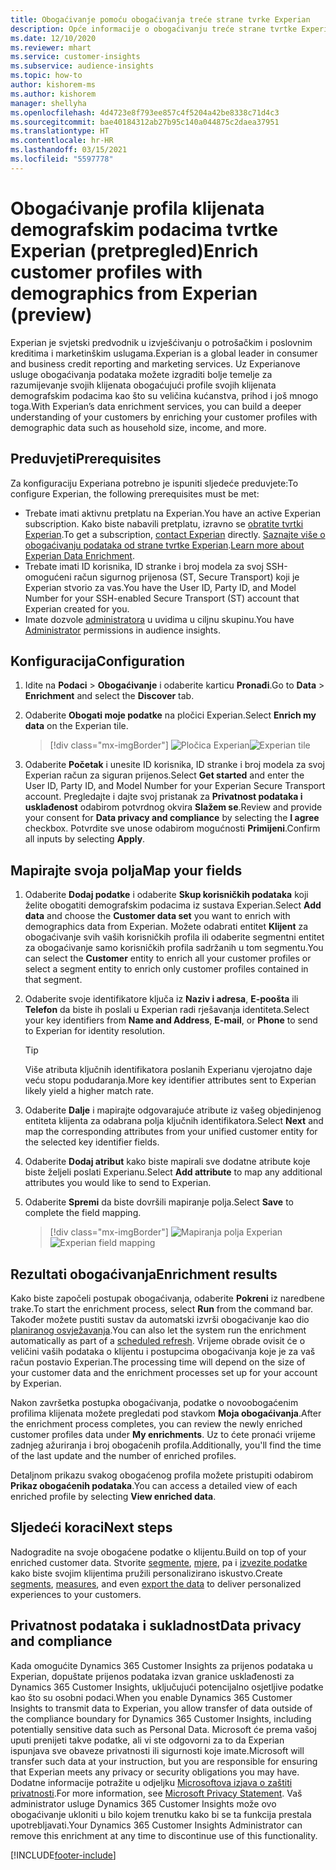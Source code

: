 ```yaml
---
title: Obogaćivanje pomoću obogaćivanja treće strane tvrke Experian
description: Opće informacije o obogaćivanju treće strane tvrtke Experian.
ms.date: 12/10/2020
ms.reviewer: mhart
ms.service: customer-insights
ms.subservice: audience-insights
ms.topic: how-to
author: kishorem-ms
ms.author: kishorem
manager: shellyha
ms.openlocfilehash: 4d4723e8f793ee857c4f5204a42be8338c71d4c3
ms.sourcegitcommit: bae40184312ab27b95c140a044875c2daea37951
ms.translationtype: HT
ms.contentlocale: hr-HR
ms.lasthandoff: 03/15/2021
ms.locfileid: "5597778"
---
```

# <a name="enrich-customer-profiles-with-demographics-from-experian-preview"></a><span data-ttu-id="2e4bf-103">Obogaćivanje profila klijenata demografskim podacima tvrtke Experian (pretpregled)</span><span class="sxs-lookup"><span data-stu-id="2e4bf-103">Enrich customer profiles with demographics from Experian (preview)</span></span>

<span data-ttu-id="2e4bf-104">Experian je svjetski predvodnik u izvješćivanju o potrošačkim i poslovnim kreditima i marketinškim uslugama.</span><span class="sxs-lookup"><span data-stu-id="2e4bf-104">Experian is a global leader in consumer and business credit reporting and marketing services.</span></span> <span data-ttu-id="2e4bf-105">Uz Experianove usluge obogaćivanja podataka možete izgraditi bolje temelje za razumijevanje svojih klijenata obogaćujući profile svojih klijenata demografskim podacima kao što su veličina kućanstva, prihod i još mnogo toga.</span><span class="sxs-lookup"><span data-stu-id="2e4bf-105">With Experian’s data enrichment services, you can build a deeper understanding of your customers by enriching your customer profiles with demographic data such as household size, income, and more.</span></span>

## <a name="prerequisites"></a><span data-ttu-id="2e4bf-106">Preduvjeti</span><span class="sxs-lookup"><span data-stu-id="2e4bf-106">Prerequisites</span></span>

<span data-ttu-id="2e4bf-107">Za konfiguraciju Experiana potrebno je ispuniti sljedeće preduvjete:</span><span class="sxs-lookup"><span data-stu-id="2e4bf-107">To configure Experian, the following prerequisites must be met:</span></span>

- <span data-ttu-id="2e4bf-108">Trebate imati aktivnu pretplatu na Experian.</span><span class="sxs-lookup"><span data-stu-id="2e4bf-108">You have an active Experian subscription.</span></span> <span data-ttu-id="2e4bf-109">Kako biste nabavili pretplatu, izravno se [obratite tvrtki Experian](https://www.experian.com/marketing-services/contact).</span><span class="sxs-lookup"><span data-stu-id="2e4bf-109">To get a subscription, [contact Experian](https://www.experian.com/marketing-services/contact) directly.</span></span> <span data-ttu-id="2e4bf-110">[Saznajte više o obogaćivanju podataka od strane tvrtke Experian](https://www.experian.com/marketing-services/microsoft?cmpid=ems_web_mci_cdppage).</span><span class="sxs-lookup"><span data-stu-id="2e4bf-110">[Learn more about Experian Data Enrichment](https://www.experian.com/marketing-services/microsoft?cmpid=ems_web_mci_cdppage).</span></span>
- <span data-ttu-id="2e4bf-111">Trebate imati ID korisnika, ID stranke i broj modela za svoj SSH-omogućeni račun sigurnog prijenosa (ST, Secure Transport) koji je Experian stvorio za vas.</span><span class="sxs-lookup"><span data-stu-id="2e4bf-111">You have the User ID, Party ID, and Model Number for your SSH-enabled Secure Transport (ST) account that Experian created for you.</span></span>
- <span data-ttu-id="2e4bf-112">Imate dozvole [administratora](permissions.md#administrator) u uvidima u ciljnu skupinu.</span><span class="sxs-lookup"><span data-stu-id="2e4bf-112">You have [Administrator](permissions.md#administrator) permissions in audience insights.</span></span>

## <a name="configuration"></a><span data-ttu-id="2e4bf-113">Konfiguracija</span><span class="sxs-lookup"><span data-stu-id="2e4bf-113">Configuration</span></span>

1. <span data-ttu-id="2e4bf-114">Idite na **Podaci** > **Obogaćivanje** i odaberite karticu **Pronađi**.</span><span class="sxs-lookup"><span data-stu-id="2e4bf-114">Go to **Data** > **Enrichment** and select the **Discover** tab.</span></span>

1. <span data-ttu-id="2e4bf-115">Odaberite **Obogati moje podatke** na pločici Experian.</span><span class="sxs-lookup"><span data-stu-id="2e4bf-115">Select **Enrich my data** on the Experian tile.</span></span>

   > [!div class="mx-imgBorder"]
   > <span data-ttu-id="2e4bf-116">![Pločica Experian](media/experian-tile.png "Pločica Experian")</span><span class="sxs-lookup"><span data-stu-id="2e4bf-116">![Experian tile](media/experian-tile.png "Experian tile")</span></span>

1. <span data-ttu-id="2e4bf-117">Odaberite **Početak** i unesite ID korisnika, ID stranke i broj modela za svoj Experian račun za siguran prijenos.</span><span class="sxs-lookup"><span data-stu-id="2e4bf-117">Select **Get started** and enter the User ID, Party ID, and Model Number for your Experian Secure Transport account.</span></span> <span data-ttu-id="2e4bf-118">Pregledajte i dajte svoj pristanak za **Privatnost podataka i usklađenost** odabirom potvrdnog okvira **Slažem se**.</span><span class="sxs-lookup"><span data-stu-id="2e4bf-118">Review and provide your consent for **Data privacy and compliance** by selecting the **I agree** checkbox.</span></span> <span data-ttu-id="2e4bf-119">Potvrdite sve unose odabirom mogućnosti **Primijeni**.</span><span class="sxs-lookup"><span data-stu-id="2e4bf-119">Confirm all inputs by selecting **Apply**.</span></span>

## <a name="map-your-fields"></a><span data-ttu-id="2e4bf-120">Mapirajte svoja polja</span><span class="sxs-lookup"><span data-stu-id="2e4bf-120">Map your fields</span></span>

1.  <span data-ttu-id="2e4bf-121">Odaberite **Dodaj podatke** i odaberite **Skup korisničkih podataka** koji želite obogatiti demografskim podacima iz sustava Experian.</span><span class="sxs-lookup"><span data-stu-id="2e4bf-121">Select **Add data** and choose the **Customer data set** you want to enrich with demographics data from Experian.</span></span> <span data-ttu-id="2e4bf-122">Možete odabrati entitet **Klijent** za obogaćivanje svih vaših korisničkih profila ili odaberite segmentni entitet za obogaćivanje samo korisničkih profila sadržanih u tom segmentu.</span><span class="sxs-lookup"><span data-stu-id="2e4bf-122">You can select the **Customer** entity to enrich all your customer profiles or select a segment entity to enrich only customer profiles contained in that segment.</span></span>

1. <span data-ttu-id="2e4bf-123">Odaberite svoje identifikatore ključa iz **Naziv i adresa**, **E-poošta** ili **Telefon** da biste ih poslali u Experian radi rješavanja identiteta.</span><span class="sxs-lookup"><span data-stu-id="2e4bf-123">Select your key identifiers from **Name and Address**, **E-mail**, or **Phone** to send to Experian for identity resolution.</span></span>

   > [!TIP]
   > <span data-ttu-id="2e4bf-124">Više atributa ključnih identifikatora poslanih Experianu vjerojatno daje veću stopu podudaranja.</span><span class="sxs-lookup"><span data-stu-id="2e4bf-124">More key identifier attributes sent to Experian likely yield a higher match rate.</span></span>

1. <span data-ttu-id="2e4bf-125">Odaberite **Dalje** i mapirajte odgovarajuće atribute iz vašeg objedinjenog entiteta klijenta za odabrana polja ključnih identifikatora.</span><span class="sxs-lookup"><span data-stu-id="2e4bf-125">Select **Next** and map the corresponding attributes from your unified customer entity for the selected key identifier fields.</span></span>

1. <span data-ttu-id="2e4bf-126">Odaberite **Dodaj atribut** kako biste mapirali sve dodatne atribute koje biste željeli poslati Experianu.</span><span class="sxs-lookup"><span data-stu-id="2e4bf-126">Select **Add attribute** to map any additional attributes you would like to send to Experian.</span></span>

1.  <span data-ttu-id="2e4bf-127">Odaberite **Spremi** da biste dovršili mapiranje polja.</span><span class="sxs-lookup"><span data-stu-id="2e4bf-127">Select **Save** to complete the field mapping.</span></span>

    > [!div class="mx-imgBorder"]
    > <span data-ttu-id="2e4bf-128">![Mapiranja polja Experian](media/experian-field-mapping.png "Mapiranja polja Experian")</span><span class="sxs-lookup"><span data-stu-id="2e4bf-128">![Experian field mapping](media/experian-field-mapping.png "Experian field mapping")</span></span>

## <a name="enrichment-results"></a><span data-ttu-id="2e4bf-129">Rezultati obogaćivanja</span><span class="sxs-lookup"><span data-stu-id="2e4bf-129">Enrichment results</span></span>

<span data-ttu-id="2e4bf-130">Kako biste započeli postupak obogaćivanja, odaberite **Pokreni** iz naredbene trake.</span><span class="sxs-lookup"><span data-stu-id="2e4bf-130">To start the enrichment process, select **Run** from the command bar.</span></span> <span data-ttu-id="2e4bf-131">Također možete pustiti sustav da automatski izvrši obogaćivanje kao dio [ planiranog osvježavanja](system.md#schedule-tab).</span><span class="sxs-lookup"><span data-stu-id="2e4bf-131">You can also let the system run the enrichment automatically as part of a [scheduled refresh](system.md#schedule-tab).</span></span> <span data-ttu-id="2e4bf-132">Vrijeme obrade ovisit će o veličini vaših podataka o klijentu i postupcima obogaćivanja koje je za vaš račun postavio Experian.</span><span class="sxs-lookup"><span data-stu-id="2e4bf-132">The processing time will depend on the size of your customer data and the enrichment processes set up for your account by Experian.</span></span>

<span data-ttu-id="2e4bf-133">Nakon završetka postupka obogaćivanja, podatke o novoobogaćenim profilima klijenata možete pregledati pod stavkom **Moja obogaćivanja**.</span><span class="sxs-lookup"><span data-stu-id="2e4bf-133">After the enrichment process completes, you can review the newly enriched customer profiles data under **My enrichments**.</span></span> <span data-ttu-id="2e4bf-134">Uz to ćete pronaći vrijeme zadnjeg ažuriranja i broj obogaćenih profila.</span><span class="sxs-lookup"><span data-stu-id="2e4bf-134">Additionally, you'll find the time of the last update and the number of enriched profiles.</span></span>

<span data-ttu-id="2e4bf-135">Detaljnom prikazu svakog obogaćenog profila možete pristupiti odabirom **Prikaz obogaćenih podataka**.</span><span class="sxs-lookup"><span data-stu-id="2e4bf-135">You can access a detailed view of each enriched profile by selecting **View enriched data**.</span></span>

## <a name="next-steps"></a><span data-ttu-id="2e4bf-136">Sljedeći koraci</span><span class="sxs-lookup"><span data-stu-id="2e4bf-136">Next steps</span></span>

<span data-ttu-id="2e4bf-137">Nadogradite na svoje obogaćene podatke o klijentu.</span><span class="sxs-lookup"><span data-stu-id="2e4bf-137">Build on top of your enriched customer data.</span></span> <span data-ttu-id="2e4bf-138">Stvorite [segmente](segments.md), [mjere](measures.md), pa i [izvezite podatke](export-destinations.md) kako biste svojim klijentima pružili personalizirano iskustvo.</span><span class="sxs-lookup"><span data-stu-id="2e4bf-138">Create [segments](segments.md), [measures](measures.md), and even [export the data](export-destinations.md) to deliver personalized experiences to your customers.</span></span>

## <a name="data-privacy-and-compliance"></a><span data-ttu-id="2e4bf-139">Privatnost podataka i sukladnost</span><span class="sxs-lookup"><span data-stu-id="2e4bf-139">Data privacy and compliance</span></span>

<span data-ttu-id="2e4bf-140">Kada omogućite Dynamics 365 Customer Insights za prijenos podataka u Experian, dopuštate prijenos podataka izvan granice usklađenosti za Dynamics 365 Customer Insights, uključujući potencijalno osjetljive podatke kao što su osobni podaci.</span><span class="sxs-lookup"><span data-stu-id="2e4bf-140">When you enable Dynamics 365 Customer Insights to transmit data to Experian, you allow transfer of data outside of the compliance boundary for Dynamics 365 Customer Insights, including potentially sensitive data such as Personal Data.</span></span> <span data-ttu-id="2e4bf-141">Microsoft će prema vašoj uputi prenijeti takve podatke, ali vi ste odgovorni za to da Experian ispunjava sve obaveze privatnosti ili sigurnosti koje imate.</span><span class="sxs-lookup"><span data-stu-id="2e4bf-141">Microsoft will transfer such data at your instruction, but you are responsible for ensuring that Experian meets any privacy or security obligations you may have.</span></span> <span data-ttu-id="2e4bf-142">Dodatne informacije potražite u odjeljku [Microsoftova izjava o zaštiti privatnosti](https://go.microsoft.com/fwlink/?linkid=396732).</span><span class="sxs-lookup"><span data-stu-id="2e4bf-142">For more information, see [Microsoft Privacy Statement](https://go.microsoft.com/fwlink/?linkid=396732).</span></span>
<span data-ttu-id="2e4bf-143">Vaš administrator usluge Dynamics 365 Customer Insights može ovo obogaćivanje ukloniti u bilo kojem trenutku kako bi se ta funkcija prestala upotrebljavati.</span><span class="sxs-lookup"><span data-stu-id="2e4bf-143">Your Dynamics 365 Customer Insights Administrator can remove this enrichment at any time to discontinue use of this functionality.</span></span>


[!INCLUDE[footer-include](../includes/footer-banner.md)]